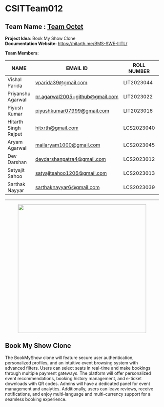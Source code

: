 # CSITTeam012
## Team Name : [Team Octet](https://github.com/IIITLucknowSWEngg/Assignment/issues/7)

**Project Idea**: Book My Show Clone  
**Documentation Website:** https://hitarth.me/BMS-SWE-IIITL/

**Team Members**:

| NAME               | EMAIL ID                         | ROLL NUMBER | BRANCH              | GITHUB ID (if applicable) |
|--------------------|----------------------------------|-------------|---------------------|---------------------------|
| Vishal Parida      | vparida39@gmail.com              | LIT2023044  | Information Technology | [vishalparida](https://github.com/vishalparida)                       |
| Priyanshu Agarwal  | pr.agarwal2005+github@gmail.com  | LIT2023022  | Information Technology | [Priyanshu-2005](https://github.com/Priyanshu-2005)                       |
| Piyush Kumar       | piyushkumar07999@gmail.com       | LIT2023016  | Information Technology | [piyushkumar079](https://github.com/piyushkumar079)                    |
| Hitarth Singh Rajput| hitxrth@gmail.com                | LCS2023040  | Computer Science     | [hitarth-gg](https://github.com/hitarth-gg)                       |
| Aryam Agarwal      | mailaryam1000@gmail.com          | LCS2023045  | Computer Science     | [aryamagarwal](https://github.com/aryamagarwal)                       |
| Dev Darshan         | devdarshanpatra4@gmail.com       | LCS2023012  | Computer Science     | [devdrx](https://github.com/devdrx)                       |
| Satyajit Sahoo     | satyajitsahoo1206@gmail.com      | LCS2023013  | Computer Science     | [satyajit1206](https://github.com/satyajit1206)                       |
| Sarthak Nayyar     | sarthaknayyar6@gmail.com         | LCS2023039  | Computer Science     | [sarthaknayyar](https://github.com/sarthaknayyar)                       |

---

<p align="center" >
    <img src="https://github.com/user-attachments/assets/26515e22-2f2d-412a-9106-f178586bf345" width="420">
</p>

## Book My Show Clone 
The BookMyShow clone will feature secure user authentication, personalized profiles, and an intuitive event browsing system with advanced filters. Users can select seats in real-time and make bookings through multiple payment gateways. The platform will offer personalized event recommendations, booking history management, and e-ticket downloads with QR codes. Admins will have a dedicated panel for event management and analytics. Additionally, users can leave reviews, receive notifications, and enjoy multi-language and multi-currency support for a seamless booking experience.
